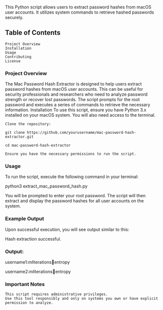 This Python script allows users to extract password hashes from macOS user accounts. It utilizes system commands to retrieve hashed passwords securely. 

## Table of Contents 

    Project Overview
    Installation
    Usage
    Contributing
    License

### Project Overview

The Mac Password Hash Extractor is designed to help users extract password hashes from macOS user accounts. This can be useful for security professionals and researchers who need to analyze password strength or recover lost passwords. The script prompts for the root password and executes a series of commands to retrieve the necessary information.
Installation
To use this script, ensure you have Python 3.x installed on your macOS system. You will also need access to the terminal.

    Clone the repository:

    git clone https://github.com/yourusername/mac-password-hash-extractor.git

    cd mac-password-hash-extractor

    Ensure you have the necessary permissions to run the script.

### Usage 

To run the script, execute the following command in your terminal:

python3 extract_mac_password_hash.py

You will be prompted to enter your root password. The script will then extract and display the password hashes for all user accounts on the system.

### Example Output

Upon successful execution, you will see output similar to this:

Hash extraction successful. 

### Output:

username1:$ml$iterations:salt:entropy

username2:$ml$iterations:salt:entropy

### Important Notes

    This script requires administrative privileges.
    Use this tool responsibly and only on systems you own or have explicit permission to analyze.
